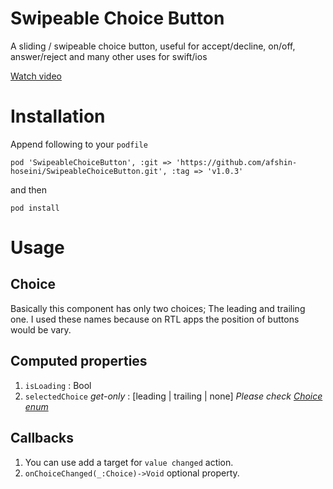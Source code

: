 # Swipeable Choice Button
A sliding / swipeable choice button, useful for accept/decline, on/off, answer/reject and many other uses for swift/ios

[Watch video](https://www.aparat.com/v/12s5l)

# Installation

Append following to your `podfile`

```
pod 'SwipeableChoiceButton', :git => 'https://github.com/afshin-hoseini/SwipeableChoiceButton.git', :tag => 'v1.0.3'
```

and then 

```
pod install
```

# Usage

## Choice
Basically this component has only two choices; The leading and trailing one. I used these names because on RTL apps the position of buttons would be vary.

## Computed properties
1. `isLoading` : Bool
2. `selectedChoice` *get-only* : [leading | trailing | none] *Please check [Choice enum](https://github.com/afshin-hoseini/SwipeableChoiceButton/blob/796af310ee6e032d15c9dbb8d12dd9c7776cf185/SwipeableChoiceButton/UISwipeableChoiceButton.swift#L16-L18)*

## Callbacks
1. You can use add a target for `value changed` action.
2. `onChoiceChanged(_:Choice)->Void` optional property.
